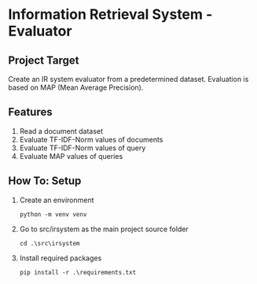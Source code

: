 # Information Retrieval System - Evaluator

## Project Target

Create an IR system evaluator from a predetermined dataset. Evaluation is based on MAP (Mean Average Precision).

## Features

1. Read a document dataset
2. Evaluate TF-IDF-Norm values of documents
3. Evaluate TF-IDF-Norm values of query
4. Evaluate MAP values of queries

## How To: Setup

1. Create an environment
    ```
    python -m venv venv
    ```
2. Go to src/irsystem as the main project source folder
    ```
    cd .\src\irsystem
    ```
3. Install required packages
    ```
    pip install -r .\requirements.txt
    ```

